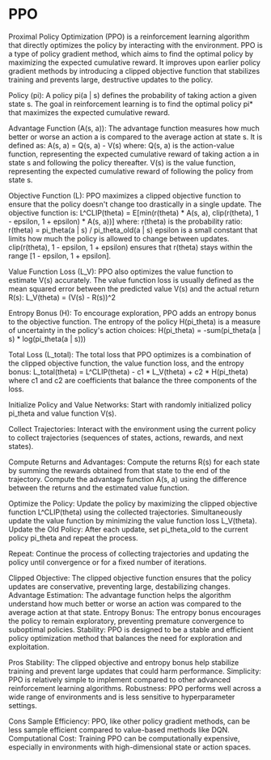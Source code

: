 # PPO

Proximal Policy Optimization (PPO) is a reinforcement learning algorithm that directly optimizes the policy by interacting with the environment. PPO is a type of policy gradient method, which aims to find the optimal policy by maximizing the expected cumulative reward. It improves upon earlier policy gradient methods by introducing a clipped objective function that stabilizes training and prevents large, destructive updates to the policy.



Policy (pi): A policy pi(a | s) defines the probability of taking action a given state s. The goal in reinforcement learning is to find the optimal policy pi* that maximizes the expected cumulative reward.

Advantage Function (A(s, a)): The advantage function measures how much better or worse an action a is compared to the average action at state s. It is defined as:
A(s, a) = Q(s, a) - V(s)
where:
Q(s, a) is the action-value function, representing the expected cumulative reward of taking action a in state s and following the policy thereafter.
V(s) is the value function, representing the expected cumulative reward of following the policy from state s.

Objective Function (L): PPO maximizes a clipped objective function to ensure that the policy doesn't change too drastically in a single update. The objective function is:
L^CLIP(theta) = E[min(r(theta) * A(s, a), clip(r(theta), 1 - epsilon, 1 + epsilon) * A(s, a))]
where:
r(theta) is the probability ratio:
r(theta) = pi_theta(a | s) / pi_theta_old(a | s)
epsilon is a small constant that limits how much the policy is allowed to change between updates.
clip(r(theta), 1 - epsilon, 1 + epsilon) ensures that r(theta) stays within the range [1 - epsilon, 1 + epsilon].

Value Function Loss (L_V): PPO also optimizes the value function to estimate V(s) accurately. The value function loss is usually defined as the mean squared error between the predicted value V(s) and the actual return R(s):
L_V(theta) = (V(s) - R(s))^2

Entropy Bonus (H): To encourage exploration, PPO adds an entropy bonus to the objective function. The entropy of the policy H(pi_theta) is a measure of uncertainty in the policy's action choices:
H(pi_theta) = -sum(pi_theta(a | s) * log(pi_theta(a | s)))

Total Loss (L_total): The total loss that PPO optimizes is a combination of the clipped objective function, the value function loss, and the entropy bonus:
L_total(theta) = L^CLIP(theta) - c1 * L_V(theta) + c2 * H(pi_theta)
where c1 and c2 are coefficients that balance the three components of the loss.



Initialize Policy and Value Networks: Start with randomly initialized policy pi_theta and value function V(s).

Collect Trajectories: Interact with the environment using the current policy to collect trajectories (sequences of states, actions, rewards, and next states).

Compute Returns and Advantages:
Compute the returns R(s) for each state by summing the rewards obtained from that state to the end of the trajectory.
Compute the advantage function A(s, a) using the difference between the returns and the estimated value function.

Optimize the Policy:
Update the policy by maximizing the clipped objective function L^CLIP(theta) using the collected trajectories.
Simultaneously update the value function by minimizing the value function loss L_V(theta).
Update the Old Policy: After each update, set pi_theta_old to the current policy pi_theta and repeat the process.

Repeat: Continue the process of collecting trajectories and updating the policy until convergence or for a fixed number of iterations.


Clipped Objective: The clipped objective function ensures that the policy updates are conservative, preventing large, destabilizing changes.
Advantage Estimation: The advantage function helps the algorithm understand how much better or worse an action was compared to the average action at that state.
Entropy Bonus: The entropy bonus encourages the policy to remain exploratory, preventing premature convergence to suboptimal policies.
Stability: PPO is designed to be a stable and efficient policy optimization method that balances the need for exploration and exploitation.


Pros
Stability: The clipped objective and entropy bonus help stabilize training and prevent large updates that could harm performance.
Simplicity: PPO is relatively simple to implement compared to other advanced reinforcement learning algorithms.
Robustness: PPO performs well across a wide range of environments and is less sensitive to hyperparameter settings.

Cons
Sample Efficiency: PPO, like other policy gradient methods, can be less sample efficient compared to value-based methods like DQN.
Computational Cost: Training PPO can be computationally expensive, especially in environments with high-dimensional state or action spaces.
